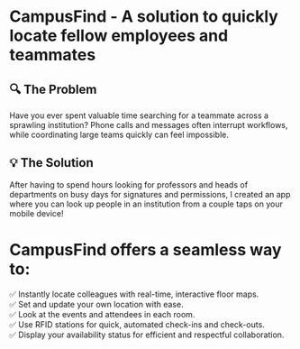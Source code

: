 # CampusFind - A solution to quickly locate fellow employees and teammates

## 🔍 The Problem

Have you ever spent valuable time searching for a teammate across a sprawling institution? Phone calls and messages often interrupt workflows, while coordinating large teams quickly can feel impossible.

## 💡 The Solution

After having to spend hours looking for professors and heads of departments on busy days for signatures and permissions, I created an app where you can look up people in an institution from a couple taps on your mobile device!

# CampusFind offers a seamless way to:

✅ Instantly locate colleagues with real-time, interactive floor maps.  
✅ Set and update your own location with ease.  
✅ Look at the events and attendees in each room.  
✅ Use RFID stations for quick, automated check-ins and check-outs.  
✅ Display your availability status for efficient and respectful collaboration.  
